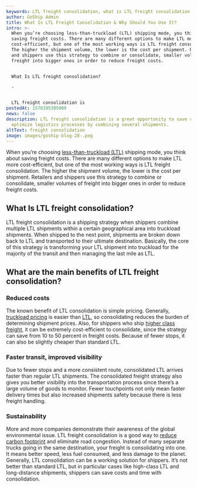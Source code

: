 ```yaml
---
keywords: LTL freight consolidation, what is LTL freight consolidation
author: GoShip Admin
title: What Is LTL Freight Consolidation & Why Should You Use It?
intro: >-
  When you’re choosing less-than-truckload (LTL) shipping mode, you think about
  saving freight costs. There are many different options to make LTL more
  cost-efficient, but one of the most working ways is LTL freight consolidation.
  The higher the shipment volume, the lower is the cost per shipment. Retailers
  and shippers use this strategy to combine or consolidate, smaller volumes of
  freight into bigger ones in order to reduce freight costs. 


  What Is LTL freight consolidation?

  -


  LTL freight consolidation is 
postedAt: 1578395305000
news: false
description: LTL freight consolidation is a great opportunity to save costs and
  optimize logistics processes by combining several shipments.
altText: freight consolidation
image: images/goship-blog-28-.png
---
```

When you’re choosing [less-than-truckload (LTL)](https://www.goship.com/shipping-services/ltl-freight-shipping/) shipping mode, you think about saving freight costs. There are many different options to make LTL more cost-efficient, but one of the most working ways is LTL freight consolidation. The higher the shipment volume, the lower is the cost per shipment. Retailers and shippers use this strategy to combine or consolidate, smaller volumes of freight into bigger ones in order to reduce freight costs.

## What Is LTL freight consolidation?

LTL freight consolidation is a shipping strategy when shippers combine multiple LTL shipments within a certain geographical area into truckload shipments. When shipped to the next point, shipments are broken down back to LTL and transported to their ultimate destination. Basically, the core of this strategy is transforming your LTL shipment into truckload for the majority of the transit and then managing the last mile as LTL.

## What are the main benefits of LTL freight consolidation?

### Reduced costs

The known benefit of LTL consolidation is simple pricing. Generally, [truckload pricing](https://www.goship.com/blog/how-are-truckload-freight-rates-calculated/) is easier than [LTL](https://www.goship.com/blog/factors-determine-ltl-shipping-rates/), so consolidating reduces the burden of determining shipment prices. Also, for shippers who ship [higher class freight](http://www.nmfta.org/pages/nmfc), it can be extremely cost-efficient to consolidate, since the strategy can save from 10 to 50 percent in freight costs. Because of fewer stops, it can also be slightly cheaper than standard LTL.

### Faster transit, improved visibility

Due to fewer stops and a more consistent route, consolidated LTL arrives faster than regular LTL shipments. The consolidated freight strategy also gives you better visibility into the transportation process since there’s a large volume of goods to monitor. Fewer touchpoints not only mean faster delivery times but also increased shipments safety because there is less freight handling.

### Sustainability

More and more companies demonstrate their awareness of the global environmental issue. LTL freight consolidation is a good way to [reduce carbon footprint](https://www.goship.com/blog/how-shippers-can-support-green-shipping/) and eliminate road congestion. Instead of many separate trucks going in the same destination, your freight is consolidating into one. It means better speed, less fuel consumed, and less damage to the planet. Generally, LTL consolidation can be a working solution for shippers. It’s not better than standard LTL, but in particular cases like high-class LTL and long-distance shipments, shippers can save costs and time with consolidation.